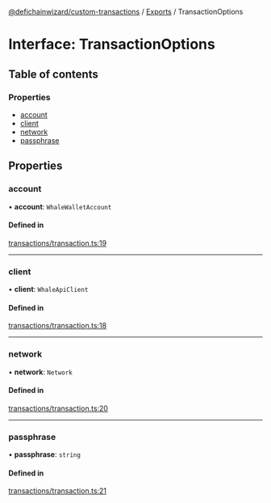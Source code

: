 [@defichainwizard/custom-transactions](../README.md) / [Exports](../modules.md) / TransactionOptions

# Interface: TransactionOptions

## Table of contents

### Properties

- [account](TransactionOptions.md#account)
- [client](TransactionOptions.md#client)
- [network](TransactionOptions.md#network)
- [passphrase](TransactionOptions.md#passphrase)

## Properties

### account

• **account**: `WhaleWalletAccount`

#### Defined in

[transactions/transaction.ts:19](https://github.com/DeFiChain-Wizard/custom-transcation-library/blob/77b6bb8/src/transactions/transaction.ts#L19)

___

### client

• **client**: `WhaleApiClient`

#### Defined in

[transactions/transaction.ts:18](https://github.com/DeFiChain-Wizard/custom-transcation-library/blob/77b6bb8/src/transactions/transaction.ts#L18)

___

### network

• **network**: `Network`

#### Defined in

[transactions/transaction.ts:20](https://github.com/DeFiChain-Wizard/custom-transcation-library/blob/77b6bb8/src/transactions/transaction.ts#L20)

___

### passphrase

• **passphrase**: `string`

#### Defined in

[transactions/transaction.ts:21](https://github.com/DeFiChain-Wizard/custom-transcation-library/blob/77b6bb8/src/transactions/transaction.ts#L21)
